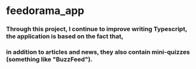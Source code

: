 # feedorama_app

### Through this project, I continue to improve writing Typescript, the application is based on the fact that, 
### in addition to articles and news, they also contain mini-quizzes (something like "BuzzFeed").
